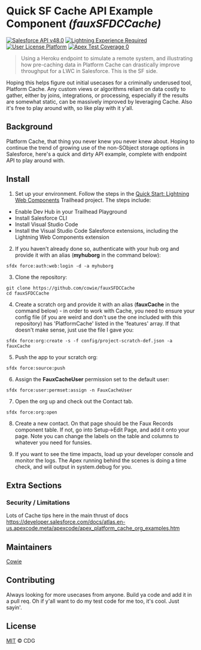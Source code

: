 # Quick SF Cache API Example Component _(fauxSFDCCache)_

[![Salesforce API v48.0](https://img.shields.io/badge/Salesforce%20API-v48.0-blue.svg)]()
[![Lightning Experience Required](https://img.shields.io/badge/Lightning%20Experience-Required-informational.svg)]()
[![User License Platform](https://img.shields.io/badge/User%20License-Platform-032e61.svg)]()
[![Apex Test Coverage 0](https://img.shields.io/badge/Apex%20Test%20Coverage-0-red.svg)]()

>Using a Heroku endpoint to simulate a remote system, and illustrating how pre-caching data in Platform Cache can drastically improve throughput for a LWC in Salesforce. This is the SF side.

Hoping this helps figure out initial usecases for a criminally underused tool, Platform Cache. Any custom views or algorithms reliant on data costly to gather, either by joins, integrations, or processing, especially if the results are somewhat static, can be massively improved by leveraging Cache. Also it's free to play around with, so like play with it y'all.

## Background

Platform Cache, that thing you never knew you never knew about. Hoping to continue the trend of growing use of the non-SObject storage options in Salesforce, here's a quick and dirty API example, complete with endpoint API to play around with.

## Install

1. Set up your environment. Follow the steps in the [Quick Start: Lightning Web Components](https://trailhead.salesforce.com/content/learn/projects/quick-start-lightning-web-components/) Trailhead project. The steps include:

-   Enable Dev Hub in your Trailhead Playground
-   Install Salesforce CLI
-   Install Visual Studio Code
-   Install the Visual Studio Code Salesforce extensions, including the Lightning Web Components extension

2. If you haven't already done so, authenticate with your hub org and provide it with an alias (**myhuborg** in the command below):

```
sfdx force:auth:web:login -d -a myhuborg
```

3. Clone the repository:

```
git clone https://github.com/cowie/fauxSFDCCache
cd fauxSFDCCache
```

4. Create a scratch org and provide it with an alias (**fauxCache** in the command below) - in order to work with Cache, you need to ensure your config file (if you are weird and don't use the one included with this repository) has 'PlatformCache' listed in the 'features' array. If that doesn't make sense, just use the file I gave you:
```
sfdx force:org:create -s -f config/project-scratch-def.json -a fauxCache
```

5. Push the app to your scratch org:

```
sfdx force:source:push
```

6. Assign the **FauxCacheUser** permission set to the default user:

```
sfdx force:user:permset:assign -n FauxCacheUser
```

7. Open the org up and check out the Contact tab. 
```
sfdx force:org:open
```

8. Create a new contact. On that page should be the Faux Records component table. If not, go into Setup->Edit Page, and add it onto your page. Note you can change the labels on the table and columns to whatever you need for funsies.

9. If you want to see the time impacts, load up your developer console and monitor the logs. The Apex running behind the scenes is doing a time check, and will output in system.debug for you.


## Extra Sections
### Security / Limitations
Lots of Cache tips here in the main thrust of docs
https://developer.salesforce.com/docs/atlas.en-us.apexcode.meta/apexcode/apex_platform_cache_org_examples.htm

## Maintainers
[Cowie](https://github.com/cowie)

## Contributing
<!--Give instructions on how to contribute to this repository. Where do I ask questions? Do you accept PRs? What are the requirements to contribute? Don't be a jerk. Use issues if you can.-->

Always looking for more usecases from anyone. Build ya code and add it in a pull req.
Oh if y'all want to do my test code for me too, it's cool. Just sayin'.

## License
[MIT](LICENSE) © CDG